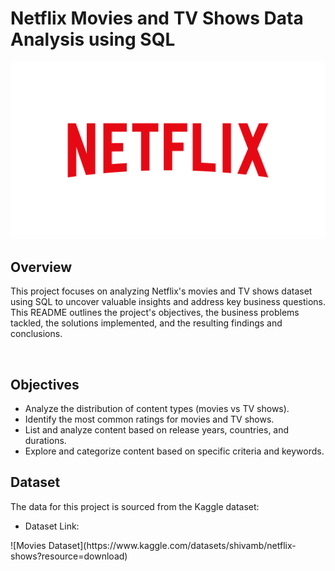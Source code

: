 # Netflix Movies and TV Shows Data Analysis using SQL
![netflix_logo](https://github.com/ABHI-RAJ-9053/netflix_data_analysis_project/blob/main/netflix_logo02.png)
## Overview
<p>This project focuses on analyzing Netflix's movies and TV shows dataset using SQL to uncover valuable insights and address key business questions. This README outlines the project's objectives, the business problems tackled, the solutions implemented, and the resulting findings and conclusions.</p><br>
<h2> Objectives </h2>
<ul>
  <li>Analyze the distribution of content types (movies vs TV shows).</li>
  <li>Identify the most common ratings for movies and TV shows.</li>
  <li>List and analyze content based on release years, countries, and durations.</li>
  <li>Explore and categorize content based on specific criteria and keywords.</li></ul>
<h2> Dataset</h2>
The data for this project is sourced from the Kaggle dataset:

<ul><li>Dataset Link:</li></ul> ![Movies Dataset](https://www.kaggle.com/datasets/shivamb/netflix-shows?resource=download)

